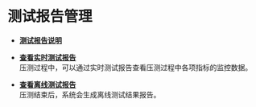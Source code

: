 # 测试报告管理<a name="cpts_01_0017"></a>

-   **[测试报告说明](测试报告说明.md)**  

-   **[查看实时测试报告](查看实时测试报告.md)**  
压测过程中，可以通过实时测试报告查看压测过程中各项指标的监控数据。
-   **[查看离线测试报告](查看离线测试报告.md)**  
压测结束后，系统会生成离线测试结果报告。

